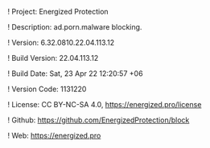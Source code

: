 ! Project: Energized Protection

! Description: ad.porn.malware blocking.

! Version: 6.32.0810.22.04.113.12

! Build Version: 22.04.113.12

! Build Date: Sat, 23 Apr 22 12:20:57 +06

! Version Code: 1131220

! License: CC BY-NC-SA 4.0, https://energized.pro/license

! Github: https://github.com/EnergizedProtection/block

! Web: https://energized.pro
